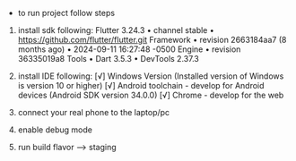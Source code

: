 - to run project follow steps

1. install sdk following:
Flutter 3.24.3 • channel stable • https://github.com/flutter/flutter.git
Framework • revision 2663184aa7 (8 months ago) • 2024-09-11 16:27:48 -0500
Engine • revision 36335019a8
Tools • Dart 3.5.3 • DevTools 2.37.3


2. install IDE following:
[√] Windows Version (Installed version of Windows is version 10 or higher)
[√] Android toolchain - develop for Android devices (Android SDK version 34.0.0)
[√] Chrome - develop for the web

3. connect your real phone to the laptop/pc
4. enable debug mode
5. run build flavor --> staging
